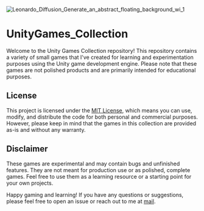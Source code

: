 ![Leonardo_Diffusion_Generate_an_abstract_floating_background_wi_1](https://github.com/calalalizade/UnityGames_Collection/assets/60787777/a181ef09-32aa-4c5d-8e83-3a8731ec8203)

# UnityGames_Collection

Welcome to the Unity Games Collection repository! This repository contains a variety of small games that I've created for learning and experimentation purposes using the Unity game development engine. Please note that these games are not polished products and are primarily intended for educational purposes.

## License

This project is licensed under the [MIT License](LICENSE), which means you can use, modify, and distribute the code for both personal and commercial purposes. However, please keep in mind that the games in this collection are provided as-is and without any warranty.

## Disclaimer

These games are experimental and may contain bugs and unfinished features. They are not meant for production use or as polished, complete games. Feel free to use them as a learning resource or a starting point for your own projects.

Happy gaming and learning! If you have any questions or suggestions, please feel free to open an issue or reach out to me at [mail](mailto:celal.alizade.0000@gmail.com).
